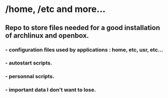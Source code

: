 # /home, /etc and more...
## Repo to store files needed for a good installation of archlinux and openbox.
### - configuration files used by applications : home, etc, usr, etc…
### - autostart scripts.
### - personnal scripts.
### - important data I don't want to lose.
